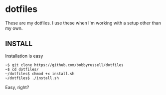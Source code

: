 dotfiles
========
These are my dotfiles. I use these when I'm working with a setup other than my own.

INSTALL
-------
Installation is easy 
```shell
~$ git clone https://github.com/bobbyrussell/dotfiles
~$ cd dotfiles/
~/dotfiles$ chmod +x install.sh
~/dotfiles$ ./install.sh
```
Easy, right?


